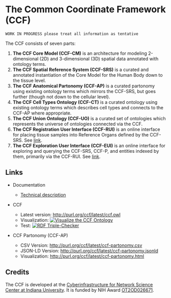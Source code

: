 # The Common Coordinate Framework (CCF)

`WORK IN PROGRESS please treat all information as tentative`

The CCF consists of seven parts:

1. **The CCF Core Model (CCF-CM)** is an architecture for modeling 2-dimensional (2D) and 3-dimensional (3D) spatial data annotated with ontology terms.
2. **The CCF Spatial Reference System (CCF-SRS)** is a curated and annotated instantiation of the Core Model for the Human Body down to the tissue level.
3. **The CCF Anatomical Partonomy (CCF-AP)** is a curated partonomy using existing ontology terms which mirrors the CCF-SRS, but goes further (though not down to the cellular level).
4. **The CCF Cell Types Ontology (CCF-CT)** is a curated ontology using existing ontology terms which describes cell types and connects to the CCF-AP where appropriate.
5. **The CCF Union Ontology (CCF-UO)** is a curated set of ontologies which represents the universe of ontologies connected via the CCF.
6. **The CCF Registration User Interface (CCF-RUI)** is an online interface for placing tissue samples into Reference Organs defined by the CCF-SRS. See [link](https://hubmapconsortium.github.io/ccf-ui/).
7. **The CCF Exploration User Interface (CCF-EUI)** is an online interface for exploring and querying the CCF-SRS, CCF-P, and entities indexed by them, primarily via the CCF-RUI. See [link](https://hubmapconsortium.github.io/ccf-3d-registration/).

## Links

* Documentation
  * [Technical description](https://docs.google.com/document/d/1aS0Xe5uhajnNY0VsuXtHvAUVH5mnd1otheCvEzIv28s/edit?usp=sharing)

* CCF
  * Latest version: <http://purl.org/ccf/latest/ccf.owl>
  * Visualization: [![Visualize the CCF Ontology](https://img.shields.io/badge/Visualize%20with-WebVowl-brightgreen.svg)](http://visualdataweb.de/webvowl/#iri=http://purl.org/ccf/latest/ccf.owl)
  * Test: [![RDF Triple-Checker](https://img.shields.io/badge/RDF%20Triple-Checker-brightgreen.svg)](http://graphite.ecs.soton.ac.uk/checker/?uri=http://purl.org/ccf/latest/ccf.owl)
* CCF Partonomy (CCF-AP)
  * CSV Version: <http://purl.org/ccf/latest/ccf-partonomy.csv>
  * JSON-LD Version: <http://purl.org/ccf/latest/ccf-partonomy.jsonld>
  * Visualization: <http://purl.org/ccf/latest/ccf-partonomy.html>

## Credits

The CCF is developed at the [Cyberinfrastructure for Network Science Center at Indiana University](http://cns.iu.edu/). It is funded by NIH Award [OT2OD026671](https://projectreporter.nih.gov/project_info_description.cfm?aid=9687220").

